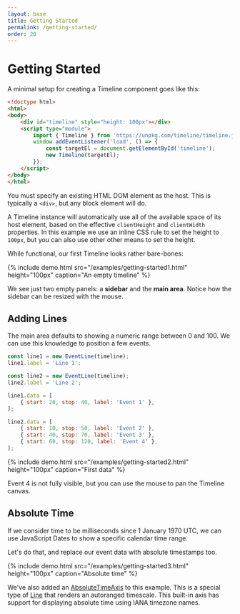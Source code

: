 ```yaml
---
layout: base
title: Getting Started
permalink: /getting-started/
order: 20
---
```


# Getting Started

A minimal setup for creating a Timeline component goes like this:

```html
<!doctype html>
<html>
<body>
    <div id="timeline" style="height: 100px"></div>
    <script type="module">
        import { Timeline } from 'https://unpkg.com/timeline/timeline.js';
        window.addEventListener('load', () => {
            const targetEl = document.getElementById('timeline');
            new Timeline(targetEl);
        });
    </script>
</body>
</html>
```

You must specify an existing HTML DOM element as the host. This is typically a `<div>`, but any block element will do.

A Timeline instance will automatically use all of the available space of its host element, based on the effective `clientHeight` and `clientWidth` properties. In this example we use an inline CSS rule to set the height to `100px`, but you can also use other other means to set the height.

While functional, our first Timeline looks rather bare-bones:

{% include demo.html src="/examples/getting-started1.html"
                     height="100px"
                     caption="An empty timeline" %}

We see just two empty panels: a **sidebar** and the **main area**. Notice how the sidebar can be resized with the mouse.


## Adding Lines

The main area defaults to showing a numeric range between 0 and 100. We can use this knowledge to position a few events.

```javascript
const line1 = new EventLine(timeline);
line1.label = 'Line 1';

const line2 = new EventLine(timeline);
line2.label = 'Line 2';

line1.data = [
    { start: 20, stop: 40, label: 'Event 1' },
];

line2.data = [
    { start: 10, stop: 50, label: 'Event 2' },
    { start: 40, stop: 70, label: 'Event 3' },
    { start: 60, stop: 120, label: 'Event 4' },
];
```

{% include demo.html src="/examples/getting-started2.html"
                     height="100px"
                     caption="First data" %}

Event 4 is not fully visible, but you can use the mouse to pan the Timeline canvas.


## Absolute Time

If we consider time to be milliseconds since 1 January 1970 UTC, we can use JavaScript Dates to show a specific calendar time range.

Let's do that, and replace our event data with absolute timestamps too.

{% include demo.html src="/examples/getting-started3.html"
                     height="100px"
                     caption="Absolute time" %}

We've also added an [AbsoluteTimeAxis](/api/AbsoluteTimeAxis/) to this example. This is a special type of [Line](/api/Line/) that renders an autoranged timescale. This built-in axis has support for displaying absolute time using IANA timezone names.
